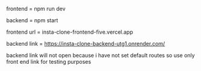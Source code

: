 frontend = npm run dev

backend = npm start

frontend url = insta-clone-frontend-five.vercel.app

backend link = https://insta-clone-backend-utg1.onrender.com/


backend link will not open because i have not set default routes so use only front end link for testing purposes
